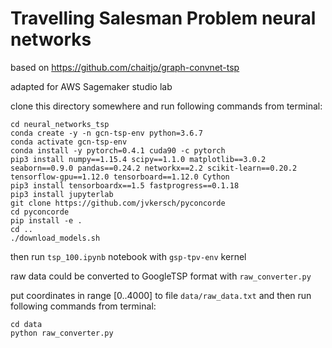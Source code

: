 # Travelling Salesman Problem neural networks

based on https://github.com/chaitjo/graph-convnet-tsp

adapted for AWS Sagemaker studio lab

clone this directory somewhere and run following commands from terminal:

    cd neural_networks_tsp
    conda create -y -n gcn-tsp-env python=3.6.7
    conda activate gcn-tsp-env
    conda install -y pytorch=0.4.1 cuda90 -c pytorch
    pip3 install numpy==1.15.4 scipy==1.1.0 matplotlib==3.0.2 seaborn==0.9.0 pandas==0.24.2 networkx==2.2 scikit-learn==0.20.2 tensorflow-gpu==1.12.0 tensorboard==1.12.0 Cython
    pip3 install tensorboardx==1.5 fastprogress==0.1.18
    pip3 install jupyterlab
    git clone https://github.com/jvkersch/pyconcorde
    cd pyconcorde
    pip install -e .
    cd ..
    ./download_models.sh
    
then run ``tsp_100.ipynb`` notebook with ``gsp-tpv-env`` kernel

raw data could be converted to GoogleTSP format with ``raw_converter.py``

put coordinates in range [0..4000] to file ``data/raw_data.txt`` and then run following commands from terminal:

    cd data
    python raw_converter.py

